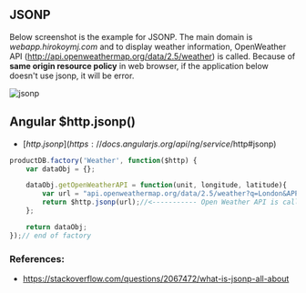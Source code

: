 ## JSONP

Below screenshot is the example for JSONP. The main domain is _webapp.hirokoymj.com_ and to display weather information, OpenWeather API (http://api.openweathermap.org/data/2.5/weather) is called. 
Because of **same origin resource policy** in web browser, if the application below doesn't use jsonp, it will be error.

![jsonp](http://www.hirokoymj.com/images/images_udemy/JSONP_example.png)





## Angular $http.jsonp()

- [$http.jsonp](https://docs.angularjs.org/api/ng/service/$http#jsonp) 

```js
productDB.factory('Weather', function($http) {
    var dataObj = {};

    dataObj.getOpenWeatherAPI = function(unit, longitude, latitude){
        var url = "api.openweathermap.org/data/2.5/weather?q=London&APPD=123&callback=JSON_CALLBACK";
        return $http.jsonp(url);//<----------- Open Weather API is called from different domain which is webapp.hirokoymj.com.
    };

    return dataObj;
});// end of factory
```


### References:
- https://stackoverflow.com/questions/2067472/what-is-jsonp-all-about
